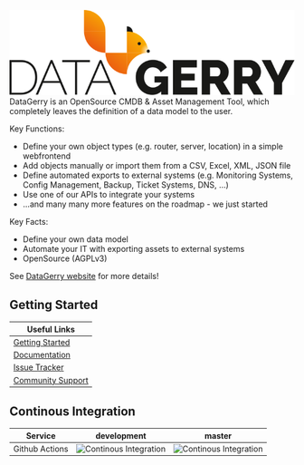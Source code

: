 ![Image](app/src/assets/img/datagerry_logo.svg)
DataGerry is an OpenSource CMDB & Asset Management Tool, which completely leaves the definition of a data model to the user.

Key Functions:
* Define your own object types (e.g. router, server, location) in a simple webfrontend
* Add objects manually or import them from a CSV, Excel, XML, JSON file
* Define automated exports to external systems (e.g. Monitoring Systems, Config Management, Backup, Ticket Systems, DNS, ...)
* Use one of our APIs to integrate your systems
* ...and many many more features on the roadmap - we just started

Key Facts:
* Define your own data model
* Automate your IT with exporting assets to external systems
* OpenSource (AGPLv3)

See [DataGerry website](https://www.datagerry.com) for more details!


## Getting Started
|Useful Links |
|-----|
|[Getting Started](https://www.datagerry.com) |
|[Documentation](https://docs.datagerry.com)|
|[Issue Tracker](https://issues.datagerry.com)|
|[Community Support](https://community.datagerry.com)|


## Continous Integration
| Service        | development      | master       |
| -------------- |----------------- | ------------ |
| Github Actions | ![Continous Integration](https://github.com/DATAGerry/DATAGerry/workflows/Continous%20Integration/badge.svg?branch=development) | ![Continous Integration](https://github.com/DATAGerry/DATAGerry/workflows/Continous%20Integration/badge.svg?branch=master) |

